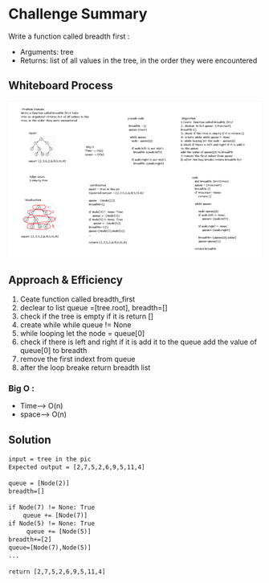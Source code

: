# Challenge Summary
Write a function called breadth first :
* Arguments: tree
* Returns: list of all values in the tree, in the order they were encountered

## Whiteboard Process
![0](./tree_breadth_first.png)


## Approach & Efficiency

1. Ceate  function called breadth_first
2. declear to list queue =[tree.root], breadth=[]
3. check if the tree is empty if it is return []
4. create while while queue != None
5. while looping let the node = queue[0]
6. check if there is left and right if it is add it to the queue
add the value of queue[0] to breadth
7. remove the first indext from queue
8. after the loop breake return breadth list

### Big O :
* Time--> O(n)
* space--> O(n)

## Solution

```
input = tree in the pic
Expected output = [2,7,5,2,6,9,5,11,4]

queue = [Node(2)]
breadth=[]

if Node(7) != None: True
    queue += [Node(7)]
if Node(5) != None: True
     queue += [Node(5)]
breadth+=[2]
queue=[Node(7),Node(5)]
...

return [2,7,5,2,6,9,5,11,4]
```
